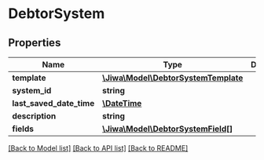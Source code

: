 # DebtorSystem

## Properties
Name | Type | Description | Notes
------------ | ------------- | ------------- | -------------
**template** | [**\Jiwa\Model\DebtorSystemTemplate**](DebtorSystemTemplate.md) |  | [optional] 
**system_id** | **string** |  | [optional] 
**last_saved_date_time** | [**\DateTime**](\DateTime.md) |  | [optional] 
**description** | **string** |  | [optional] 
**fields** | [**\Jiwa\Model\DebtorSystemField[]**](DebtorSystemField.md) |  | [optional] 

[[Back to Model list]](../README.md#documentation-for-models) [[Back to API list]](../README.md#documentation-for-api-endpoints) [[Back to README]](../README.md)


